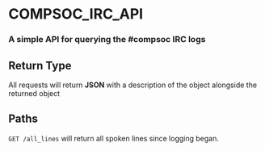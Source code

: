 # COMPSOC_IRC_API
### A simple API for querying the #compsoc IRC logs

## Return Type
All requests will return __JSON__ with a description of the object alongside the returned object

## Paths
`GET /all_lines` will return all spoken lines since logging began.

